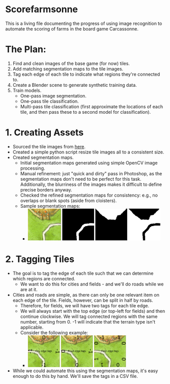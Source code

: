 # Scorefarmsonne
This is a living file documenting the progress of using image recognition to automate the scoring of farms in the board game Carcassonne.

# The Plan:
1. Find and clean images of the base game (for now) tiles.
2. Add matching segmentation maps to the tile images.
3. Tag each edge of each tile to indicate what regions they're connected to.
4. Create a Blender scene to generate synthetic training data.
5. Train models.
    * One-pass image segmentation.
    * One-pass tile classification.
    * Multi-pass tile classification (first approximate the locations of each tile, and then pass these to a second model for classification).
  
# 1. Creating Assets
* Sourced the tile images from [here](https://boardgamegeek.com/filepage/15609/base-tilespdf).
* Created a simple python script resize tile images all to a consistent size.
* Created segmentation maps. 
  * Initial segmentation maps generated using simple OpenCV image processing.
  * Manual refinement: just "quick and dirty" pass in Photoshop, as the segmentation maps don't need to be perfect for this task. Additionally, the blurriness of the images makes it difficult to define precise borders anyway.
  * Checked the refined segmentation maps for consistency: e.g., no overlaps or blank spots (aside from cloisters).
  * Sample segmentation maps:
    * <img src="https://github.com/Yerren/Scorefarmsonne/blob/main/raw_images_v2/CRRF_000_3.png?raw=true" height="100" /> <img src="https://github.com/Yerren/Scorefarmsonne/blob/main/seg_maps_refined/CRRF_000_3_road_mask.png?raw=true" height="100" /> <img src="https://github.com/Yerren/Scorefarmsonne/blob/main/seg_maps_refined/CRRF_000_3_city_mask.png?raw=true" height="100" /> <img src="https://github.com/Yerren/Scorefarmsonne/blob/main/seg_maps_refined/CRRF_000_3_grass_mask.png?raw=true" height="100" />
    
# 2. Tagging Tiles
* The goal is to tag the edge of each tile such that we can determine which regions are connected.
  * We want to do this for cities and fields - and we'll do roads while we are at it.
* Cities and roads are simple, as there can only be one relevant item on each edge of the tile. Fields, however, can be split in half by roads.
  * Therefore, for fields, we will have two tags for each tile edge.
  * We will always start with the top edge (or top-left for fields) and then continue clockwise. We will tag connected regions with the same number, starting from 0. -1 will indicate that the terrain type isn't applicable. 
  * Consider the following example:
    * <img src="https://github.com/Yerren/Scorefarmsonne/blob/main/example_images/CFRR_000_3_edge_tag_example_city.png?raw=true" height="100" /> <img src="https://github.com/Yerren/Scorefarmsonne/blob/main/example_images/CFRR_000_3_edge_tag_example_road.png?raw=true" height="100" /> <img src="https://github.com/Yerren/Scorefarmsonne/blob/main/example_images/CFRR_000_3_edge_tag_example_grass.png?raw=true" height="100" />
* While we could automate this using the segmentation maps, it's easy enough to do this by hand. We'll save the tags in a CSV file.
